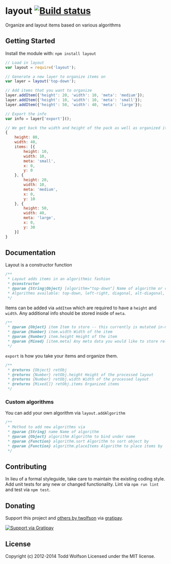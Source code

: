# layout [![Build status](https://travis-ci.org/twolfson/layout.png?branch=master)](https://travis-ci.org/twolfson/layout)

Organize and layout items based on various algorithms

## Getting Started
Install the module with: `npm install layout`

```js
// Load in layout
var layout = require('layout');

// Generate a new layer to organize items on
var layer = layout('top-down');

// Add items that you want to organize
layer.addItem({'height': 20, 'width': 10, 'meta': 'medium'});
layer.addItem({'height': 10, 'width': 10, 'meta': 'small'});
layer.addItem({'height': 50, 'width': 40, 'meta': 'large'});

// Export the info
var info = layer['export']();

// We get back the width and height of the pack as well as organized items
{
    height: 80,
    width: 40,
    items: [{
        height: 10,
        width: 10,
        meta: 'small',
        x: 0,
        y: 0
    }, {
        height: 20,
        width: 10,
        meta: 'medium',
        x: 0,
        y: 10
    }, {
        height: 50,
        width: 40,
        meta: 'large',
        x: 0,
        y: 30
    }]
}
```

## Documentation
Layout is a constructor function
```js
/**
 * Layout adds items in an algorithmic fashion
 * @constructor
 * @param {String|Object} [algorithm="top-down"] Name of algorithm or custom algorithm to use
 * Algorithms available: top-down, left-right, diagonal, alt-diagonal, binary-tree
 */
```

Items can be added via `addItem` which are required to have a `height` and `width`. Any additional info should be stored inside of `meta`.
```js
/**
 * @param {Object} item Item to store -- this currently is mutated in-memory
 * @param {Number} item.width Width of the item
 * @param {Number} item.height Height of the item
 * @param {Mixed} [item.meta] Any meta data you would like to store related to the item
 */
```

`export` is how you take your items and organize them.
```js
/**
 * @returns {Object} retObj
 * @returns {Number} retObj.height Height of the processed layout
 * @returns {Number} retObj.width Width of the processed layout
 * @returns {Mixed[]} retObj.items Organized items
 */
```

### Custom algorithms
You can add your own algorithm via `layout.addAlgorithm`
```js
/**
 * Method to add new algorithms via
 * @param {String} name Name of algorithm
 * @param {Object} algorithm Algorithm to bind under name
 * @param {Function} algorithm.sort Algorithm to sort object by
 * @param {Function} algorithm.placeItems Algorithm to place items by
 */
```

## Contributing
In lieu of a formal styleguide, take care to maintain the existing coding style. Add unit tests for any new or changed functionality. Lint via `npm run lint` and test via `npm test`.

## Donating
Support this project and [others by twolfson][gratipay] via [gratipay][].

[![Support via Gratipay][gratipay-badge]][gratipay]

[gratipay-badge]: https://cdn.rawgit.com/gratipay/gratipay-badge/2.x.x/dist/gratipay.png
[gratipay]: https://www.gratipay.com/twolfson/

## License
Copyright (c) 2012-2014 Todd Wolfson
Licensed under the MIT license.
